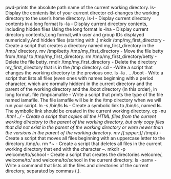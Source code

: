 pwd-prints the absolute path name of the current working directory.
ls-Display the contents list of your current director
cd-changes the working directory to the user’s home directory.
ls-l - Display current directory contents in a long format
ls -la - Display current directory contents, including hidden files Using  the long format
ls -lna - Display current directory contents,Long format,with user and group IDs displayed numerically,And hidden files (starting with .)
mkdir /tmp/my_first_directory - Create a script that creates a directory named my_first_directory in the /tmp/ directory.
mv /tmp/betty /tmp/my_first_directory - Move the file betty from /tmp/ to /tmp/my_first_directory.
rm /tmp/my_first_directory/betty - Delete the file betty.
rmdir /tmp/my_first_directory - Delete the directory my_first_directory that is in the /tmp directory.
cd - -Write a script that changes the working directory to the previous one.
ls -la . .. /boot - Write a script that lists all files (even ones with names beginning with a period character, which are normally hidden) in the current directory and the parent of the working directory and the /boot directory (in this order), in long format.
file /tmp/iamafile - Write a script that prints the type of the file named iamafile. The file iamafile will be in the /tmp directory when we will run your script.
ln -s /bin/ls __ls__ - Create a symbolic link to /bin/ls, named __ls__. The symbolic link should be created in the current working directory.
cp -nu *.html ../ - Create a script that copies all the HTML files from the current working directory to the parent of the working directory, but only copy files that did not exist in the parent of the working directory or were newer than the versions in the parent of the working directory.
mv [[:upper:]]* /tmp/u - Create a script that moves all files beginning with an uppercase letter to the directory /tmp/u.
rm *~ - Create a script that deletes all files in the current working directory that end with the character ~.
mkdir -p welcome/to/school - Create a script that creates the directories welcome/, welcome/to/ and welcome/to/school in the current directory.
ls -pamv - Write a command that lists all the files and directories of the current directory, separated by commas (,).

